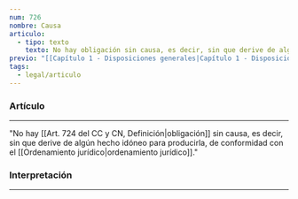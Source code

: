 ```yaml
---
num: 726
nombre: Causa
articulo:
  - tipo: texto
    texto: No hay obligación sin causa, es decir, sin que derive de algún hecho idóneo para producirla, de conformidad con el ordenamiento jurídico.
previo: "[[Capítulo 1 - Disposiciones generales|Capítulo 1 - Disposiciones generales]]"
tags:
  - legal/articulo
---
```

### Artículo
---
"No hay [[Art. 724 del CC y CN, Definición|obligación]] sin causa, es decir, sin que derive de algún hecho idóneo para producirla, de conformidad con el [[Ordenamiento jurídico|ordenamiento jurídico]]."

### Interpretación
---
